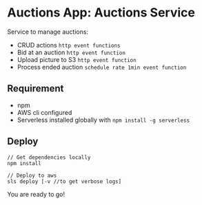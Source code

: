 # Auctions App: Auctions Service

Service to manage auctions:
* CRUD actions `http event functions`
* Bid at an auction `http event function`
* Upload picture to S3 `http event function`
* Process ended auction `schedule rate 1min event function`

## Requirement

* npm
* AWS cli configured
* Serverless installed globally with `npm install -g serverless`

## Deploy

```
// Get dependencies locally
npm install

// Deploy to aws
sls deploy [-v //to get verbose logs]
```

You are ready to go!
